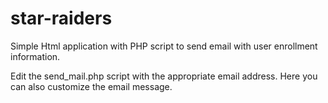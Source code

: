 star-raiders
============
 Simple Html application with PHP script to send email with user enrollment information.
 
 Edit the send_mail.php script with the appropriate email address. Here you can also customize the email message. 
 
